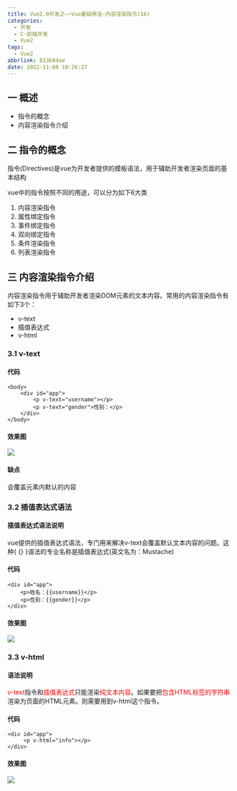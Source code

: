 ```yaml
---
title: Vue2.0开发之——Vue基础用法-内容渲染指令(16)
categories:
  - 开发
  - C-前端开发
  - Vue2
tags:
  - Vue2
abbrlink: 813b84ae
date: 2022-11-08 10:26:27
---
```

## 一 概述

* 指令的概念
* 内容渲染指令介绍

<!--more-->

## 二 指令的概念

指令(Directives)是vue为开发者提供的模板语法，用于辅助开发者渲染页面的基本结构

vue中的指令按照不同的用途，可以分为如下6大类

1. 内容渲染指令
2. 属性绑定指令
3. 事件绑定指令
4. 双向绑定指令
5. 条件渲染指令
6. 列表渲染指令

## 三 内容渲染指令介绍

内容渲染指令用于辅助开发者渲染DOM元素的文本内容。常用的内容渲染指令有如下3个：

* v-text
* 插值表达式
* v-html

### 3.1 v-text

#### 代码

```
<body>
    <div id="app">
        <p v-text="username"></p>
        <p v-text="gender">性别：</p>
    </div>
</body>
```

#### 效果图
![][1]

#### 缺点 
会覆盖元素内默认的内容

### 3.2 插值表达式语法

#### 插值表达式语法说明

vue提供的插值表达式语法，专门用来解决v-text会覆盖默认文本内容的问题。这种{ {} }语法的专业名称是插值表达式(英文名为：Mustache)

#### 代码

```
<div id="app">
    <p>姓名：{{username}}</p>
    <p>性别：{{gender}}</p>
</div>
```

#### 效果图
![][2]

### 3.3 v-html

#### 语法说明

<font color=red>v-text</font>指令和<font color=red>插值表达式</font>只能渲染<font color=red>纯文本内容</font>。如果要把<font color=red>包含HTML标签的字符串</font>渲染为页面的HTML元素。则需要用到v-html这个指令。

#### 代码

```
<div id="app">
     <p v-html="info"></p>
</div>
```

#### 效果图
![][3]



[1]:https://jsd.onmicrosoft.cn/gh/PGzxc/CDN/blog-vue/vue02-16-v-text.png
[2]:https://jsd.onmicrosoft.cn/gh/PGzxc/CDN/blog-vue/vue02-16-mustache.png
[3]:https://jsd.onmicrosoft.cn/gh/PGzxc/CDN/blog-vue/vue02-16-v-html.png